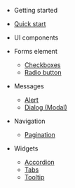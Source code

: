 - Getting started
 - [Quick start](/quickstart)

- UI components
 - Forms element
   - [Checkboxes](/custom-elements-docs/Form-Checkboxes)
   - [Radio button](/custom-elements-docs/Form-Radio-buttons)   
 - Messages
   - [Alert](/custom-elements-docs/Message-Alert)
   - [Dialog (Modal)](/custom-elements-docs/Message-Dialog-Modal)
 - Navigation
   - [Pagination](/custom-elements-docs/Navigation-Pagination) 
 - Widgets
   - [Accordion](/custom-elements-docs/Widget-Accordions.md)
   - [Tabs](/custom-elements-docs/Widget-Tabs.md)
   - [Tooltip](/custom-elements-docs/Widget-Tooltip)
